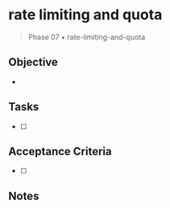 # rate limiting and quota

> Phase 07 • rate-limiting-and-quota

## Objective
- 

## Tasks
- [ ] 

## Acceptance Criteria
- [ ] 

## Notes

